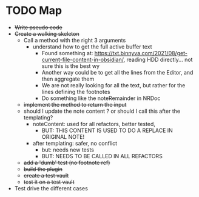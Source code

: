 # TODO Map

- ~~Write pseudo code~~
- ~~Create a walking skeleton~~
    - Call a method with the right 3 arguments
        - understand how to get the full active buffer text
          - Found something at: https://txt.binnyva.com/2021/08/get-current-file-content-in-obsidian/, reading HDD directly... not sure this is the best wy
          - Another way could be to get all the lines from the Editor, and then aggregate them
          - We are not really looking for all the text, but rather for the lines defining the footnotes
          - Do something like the noteRemainder in NRDoc
    - ~~implement the method to return the input~~
    - should I update the note content ? or should I call this after the templating?
        - noteContent: used for all refactors, better tested, 
            - BUT: THIS CONTENT IS USED TO DO A REPLACE IN ORIGINAL NOTE!
        - after templating: safer, no conflict
            - but: needs new tests
            - BUT: NEEDS TO BE CALLED IN ALL REFACTORS
    - ~~add a 'dumb' test (no footnote ref)~~
    - ~~build the plugin~~
    - ~~create a test vault~~
    - ~~test it on a test vault~~
- Test drive the different cases